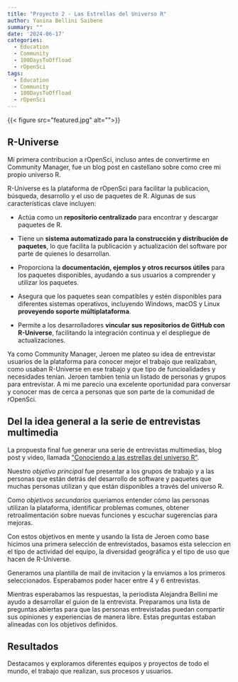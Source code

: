 ```yaml
---
title: "Proyecto 2 - Las Estrellas del Universo R"
author: Yanina Bellini Saibene
summary: "" 
date: '2024-06-17'
categories:
  - Education
  - Community
  - 100DaysToOffload
  - rOpenSci
tags:
  - Education
  - Community
  - 100DaysToOffload
  - rOpenSci
---
```


{{< figure src="featured.jpg" alt="">}}

> 

## R-Universe

Mi primera contribucion a rOpenSci, incluso antes de convertirme en Community Manager, fue un blog post en castellano sobre como cree mi propio universo R. 

R-Universe es la plataforma de rOpenSci para facilitar la publicacion, búsqueda, desarrollo y el uso de paquetes de R. Algunas de sus características clave incluyen:

* Actúa como un **repositorio centralizado** para encontrar y descargar paquetes de R.

* Tiene un **sistema automatizado para la construcción y distribución de paquetes**, lo que facilita la publicación y actualización del software por parte de quienes lo desarrollan.

* Proporciona la **documentación, ejemplos y otros recursos útiles** para los paquetes disponibles, ayudando a sus usuarios a comprender y utilizar los paquetes.

* Asegura que los paquetes sean compatibles y estén disponibles para diferentes sistemas operativos, incluyendo Windows, macOS y Linux **proveyendo soporte múltiplataforma**. 

* Permite a los desarrolladores **vincular sus repositorios de GitHub con R-Universe**, facilitando la integración continua y el despliegue de actualizaciones.

Ya como Community Manager, Jeroen me plateo su idea de entrevistar usuarios de la plataforma para conocer mejor el trabajo que realizaban, como usaban R-Universe en ese trabajo y que tipo de funcioalidades y necesidades tenian. Jeroen tambien tenia un listado de personas y grupos para entrevistar. A mi me parecio una excelente oportunidad para conversar y conocer mas de cerca a personas que son parte de la comunidad de rOpenSci. 

## Del la idea general a la serie de entrevistas multimedia

La propuesta final fue generar una serie de entrevistas multimedias, blog post y video, llamada ["Conociendo a las estrellas del universo R"](https://ropensci.org/es/tags/r-universe-stars/). 

Nuestro _objetivo principal_ fue presentar a los grupos de trabajo y a las personas que están detrás del desarrollo de software y paquetes que muchas personas utilizan y que están disponibles a través del universo R. 

Como _objetivos secundarios_ queriamos entender cómo las personas utilizan la plataforma, identificar problemas comunes, obtener retroalimentación sobre nuevas funciones y escuchar sugerencias para mejoras. 

Con estos objetivos en mente y usando la lista de Jeroen como base hicimos una primera selección de entrevistados, basamos esta seleccion en el tipo de actividad del equipo, la diversidad geográfica y el tipo de uso que hacen de R-Universe.

Generamos una plantilla de mail de invitacion y la enviamos a los primeros seleccionados. Esperabamos poder hacer entre 4 y 6 entrevistas. 

Mientras esperabamos las respuestas, la periodista Alejandra Bellini me ayudo a desarrollar el guion de la entrevista. Preparamos una lista de preguntas abiertas para que las personas entrevistadas puedan compartir sus opiniones y experiencias de manera libre. Estas preguntas estaban alineadas con los objetivos definidos.   



## Resultados

Destacamos y exploramos diferentes equipos y proyectos de todo el mundo, el trabajo que realizan, sus procesos y usuarios. 













